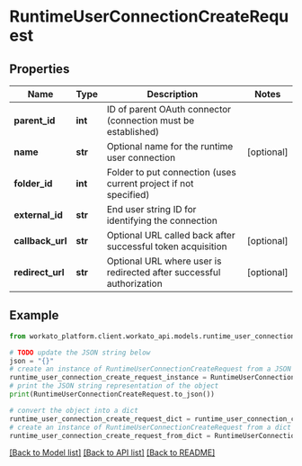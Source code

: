 # RuntimeUserConnectionCreateRequest


## Properties

Name | Type | Description | Notes
------------ | ------------- | ------------- | -------------
**parent_id** | **int** | ID of parent OAuth connector (connection must be established) | 
**name** | **str** | Optional name for the runtime user connection | [optional] 
**folder_id** | **int** | Folder to put connection (uses current project if not specified) | 
**external_id** | **str** | End user string ID for identifying the connection | 
**callback_url** | **str** | Optional URL called back after successful token acquisition | [optional] 
**redirect_url** | **str** | Optional URL where user is redirected after successful authorization | [optional] 

## Example

```python
from workato_platform.client.workato_api.models.runtime_user_connection_create_request import RuntimeUserConnectionCreateRequest

# TODO update the JSON string below
json = "{}"
# create an instance of RuntimeUserConnectionCreateRequest from a JSON string
runtime_user_connection_create_request_instance = RuntimeUserConnectionCreateRequest.from_json(json)
# print the JSON string representation of the object
print(RuntimeUserConnectionCreateRequest.to_json())

# convert the object into a dict
runtime_user_connection_create_request_dict = runtime_user_connection_create_request_instance.to_dict()
# create an instance of RuntimeUserConnectionCreateRequest from a dict
runtime_user_connection_create_request_from_dict = RuntimeUserConnectionCreateRequest.from_dict(runtime_user_connection_create_request_dict)
```
[[Back to Model list]](../README.md#documentation-for-models) [[Back to API list]](../README.md#documentation-for-api-endpoints) [[Back to README]](../README.md)


